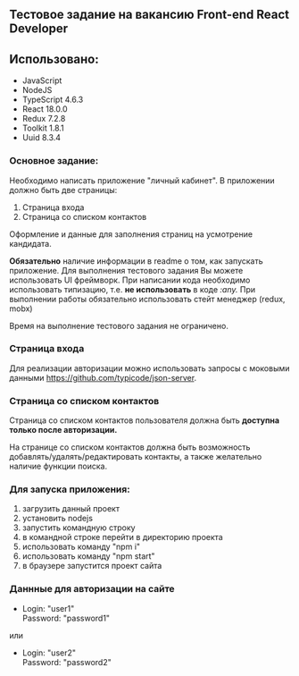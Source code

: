 
## Тестовое задание на вакансию Front-end React Developer

## Использовано:
- JavaScript
- NodeJS 
- TypeScript 4.6.3
- React 18.0.0
- Redux 7.2.8
- Toolkit 1.8.1
- Uuid 8.3.4
 
### Основное задание:
Необходимо написать приложение "личный кабинет".
В приложении должно быть две страницы:
1. Страница входа
2. Страница со списком контактов

Оформление и данные для заполнения страниц на усмотрение кандидата.

**Обязательно** наличие информации в readme о том, как запускать приложение.
Для выполнения тестового задания Вы можете использовать UI фреймворк.
При написании кода необходимо использовать типизацию, т.е. **не использовать** в коде *:any.*
При выполнении работы обязательно использовать стейт менеджер (redux, mobx)

Время на выполнение тестового задания не ограничено.

### Страница входа
Для реализации авторизации можно использовать запросы с моковыми данными https://github.com/typicode/json-server.
### Страница со списком контактов
Страница со списком контактов пользователя должна быть **доступна только после авторизации.**

На странице со списком контактов должна быть возможность добавлять/удалять/редактировать контакты, а также желательно наличие функции поиска.

### Для запуска приложения:

1. загрузить данный проект
2. установить nodejs
3. запустить командную строку
4. в командной строке перейти в директорию проекта
5. использовать команду "npm i" 
6. использовать команду "npm start"
7. в браузере запустится проект сайта

### Даннные для авторизации на сайте

- Login: "user1"   
Password: "password1"

 или
- Login: "user2"   
Password: "password2"

